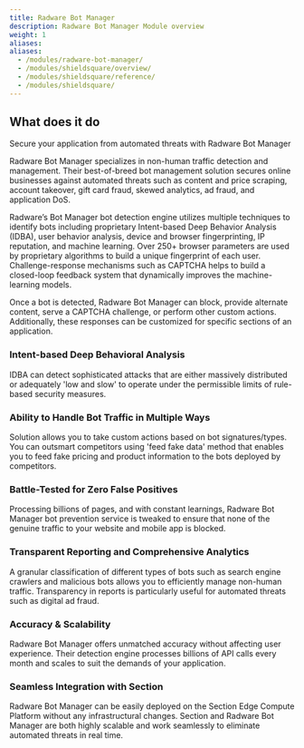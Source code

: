 ```yaml
---
title: Radware Bot Manager
description: Radware Bot Manager Module overview
weight: 1
aliases:
aliases:
  - /modules/radware-bot-manager/
  - /modules/shieldsquare/overview/
  - /modules/shieldsquare/reference/
  - /modules/shieldsquare/
---
```


## What does it do

Secure your application from automated threats with Radware Bot Manager

Radware Bot Manager specializes in non-human traffic detection and management. Their best-of-breed bot management solution secures online businesses against automated threats such as content and price scraping, account takeover, gift card fraud, skewed analytics, ad fraud, and application DoS.

Radware’s Bot Manager bot detection engine utilizes multiple techniques to identify bots including proprietary Intent-based Deep Behavior Analysis (IDBA), user behavior analysis, device and browser fingerprinting, IP reputation, and machine learning. Over 250+ browser parameters are used by proprietary algorithms to build a unique fingerprint of each user. Challenge-response mechanisms such as CAPTCHA helps to build a closed-loop feedback system that dynamically improves the machine-learning models.

Once a bot is detected, Radware Bot Manager can block, provide alternate content, serve a CAPTCHA challenge, or perform other custom actions. Additionally, these responses can be customized for specific sections of an application.

### Intent-based Deep Behavioral Analysis

IDBA can detect sophisticated attacks that are either massively distributed or adequately 'low and slow' to operate under the permissible limits of rule-based security measures.

### Ability to Handle Bot Traffic in Multiple Ways

Solution allows you to take custom actions based on bot signatures/types. You can outsmart competitors using 'feed fake data' method that enables you to feed fake pricing and product information to the bots deployed by competitors.

### Battle-Tested for Zero False Positives

Processing billions of pages, and with constant learnings, Radware Bot Manager bot prevention service is tweaked to ensure that none of the genuine traffic to your website and mobile app is blocked.

### Transparent Reporting and Comprehensive Analytics

A granular classification of different types of bots such as search engine crawlers and malicious bots allows you to efficiently manage non-human traffic. Transparency in reports is particularly useful for automated threats such as digital ad fraud.

### Accuracy & Scalability

Radware Bot Manager offers unmatched accuracy without affecting user experience. Their detection engine processes billions of API calls every month and scales to suit the demands of your application.

### Seamless Integration with Section

Radware Bot Manager can be easily deployed on the Section Edge Compute Platform without any infrastructural changes. Section and Radware Bot Manager are both highly scalable and work seamlessly to eliminate automated threats in real time.

